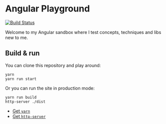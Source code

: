 # Angular Playground

[![Build Status](https://travis-ci.org/diogen737/angular-playground.svg?branch=master)](https://travis-ci.org/diogen737/angular-playground)

Welcome to my Angular sandbox where I test concepts, techniques and libs new to me.

## Build & run

You can clone this repository and play around:

```#!/bin/bash
yarn
yarn run start
```

Or you can run the site in production mode:

```#!/bin/bash
yarn run build
http-server ./dist
```

- [Get `yarn`](https://yarnpkg.com/en/docs/install#debian-stable)
- [Get `http-server`](https://www.npmjs.com/package/http-server)

